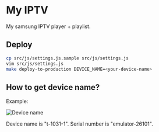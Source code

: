 # My IPTV

My samsung IPTV player + playlist.

## Deploy

``` bash
cp src/js/settings.js.sample src/js/settings.js
vim src/js/settings.js
make deploy-to-production DEVICE_NAME=<your-device-name>
```
## How to get device name?

Example:

![Device name](https://dr1stk14alc8x.cloudfront.net/media/2435/cli_01.png)

Device name is "t-1031-1".
Serial number is "emulator-26101".
